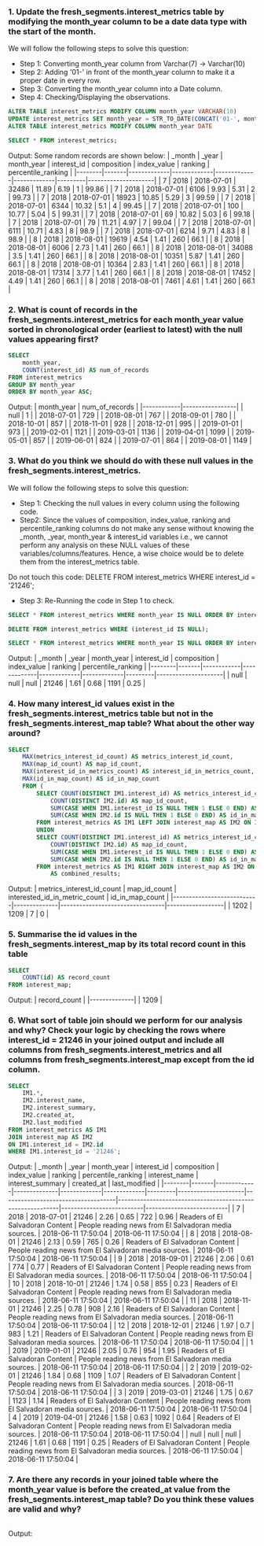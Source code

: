 ### 1. Update the fresh_segments.interest_metrics table by modifying the month_year column to be a date data type with the start of the month.

We will follow the following steps to solve this question:

- Step 1: Converting month_year column from Varchar(7) -> Varchar(10)
- Step 2: Adding '01-' in front of the month_year column to make it a proper date in every row.
- Step 3: Converting the month_year column into a Date column.
- Step 4: Checking/Displaying the observations.

```sql
ALTER TABLE interest_metrics MODIFY COLUMN month_year VARCHAR(10)
UPDATE interest_metrics SET month_year = STR_TO_DATE(CONCAT('01-', month_year), '%d-%m-%Y')
ALTER TABLE interest_metrics MODIFY COLUMN month_year DATE

SELECT * FROM interest_metrics;
```

Output:
Some random records are shown below:
| _month | _year | month_year | interest_id | composition | index_value | ranking | percentile_ranking |
|--------|-------|-------------|-------------|-------------|-------------|---------|---------------------|
| 7 | 2018 | 2018-07-01 | 32486 | 11.89 | 6.19 | 1 | 99.86 |
| 7 | 2018 | 2018-07-01 | 6106 | 9.93 | 5.31 | 2 | 99.73 |
| 7 | 2018 | 2018-07-01 | 18923 | 10.85 | 5.29 | 3 | 99.59 |
| 7 | 2018 | 2018-07-01 | 6344 | 10.32 | 5.1 | 4 | 99.45 |
| 7 | 2018 | 2018-07-01 | 100 | 10.77 | 5.04 | 5 | 99.31 |
| 7 | 2018 | 2018-07-01 | 69 | 10.82 | 5.03 | 6 | 99.18 |
| 7 | 2018 | 2018-07-01 | 79 | 11.21 | 4.97 | 7 | 99.04 |
| 7 | 2018 | 2018-07-01 | 6111 | 10.71 | 4.83 | 8 | 98.9 |
| 7 | 2018 | 2018-07-01 | 6214 | 9.71 | 4.83 | 8 | 98.9 |
| 8 | 2018 | 2018-08-01 | 19619 | 4.54 | 1.41 | 260 | 66.1 |
| 8 | 2018 | 2018-08-01 | 6006 | 2.73 | 1.41 | 260 | 66.1 |
| 8 | 2018 | 2018-08-01 | 34088 | 3.5 | 1.41 | 260 | 66.1 |
| 8 | 2018 | 2018-08-01 | 10351 | 5.87 | 1.41 | 260 | 66.1 |
| 8 | 2018 | 2018-08-01 | 10364 | 2.83 | 1.41 | 260 | 66.1 |
| 8 | 2018 | 2018-08-01 | 17314 | 3.77 | 1.41 | 260 | 66.1 |
| 8 | 2018 | 2018-08-01 | 17452 | 4.49 | 1.41 | 260 | 66.1 |
| 8 | 2018 | 2018-08-01 | 7461 | 4.61 | 1.41 | 260 | 66.1 |

### 2. What is count of records in the fresh_segments.interest_metrics for each month_year value sorted in chronological order (earliest to latest) with the null values appearing first?

```sql
SELECT
    month_year,
    COUNT(interest_id) AS num_of_records
FROM interest_metrics
GROUP BY month_year
ORDER BY month_year ASC;
```

Output:
| month_year | num_of_records |
|------------|-----------------|
| null | 1 |
| 2018-07-01 | 729 |
| 2018-08-01 | 767 |
| 2018-09-01 | 780 |
| 2018-10-01 | 857 |
| 2018-11-01 | 928 |
| 2018-12-01 | 995 |
| 2019-01-01 | 973 |
| 2019-02-01 | 1121 |
| 2019-03-01 | 1136 |
| 2019-04-01 | 1099 |
| 2019-05-01 | 857 |
| 2019-06-01 | 824 |
| 2019-07-01 | 864 |
| 2019-08-01 | 1149 |

### 3. What do you think we should do with these null values in the fresh_segments.interest_metrics.

We will follow the following steps to solve this question:

- Step 1: Checking the null values in every column using the following code.
- Step2: Since the values of composition, index_value, ranking and percentile_ranking columns do not make any sense without knowing the \_month, \_year, month_year & interest_id variables i.e., we cannot perform any analysis on these NULL values of these variables/columns/features. Hence, a wise choice would be to delete them from the interest_metrics table.

Do not touch this code: DELETE FROM interest_metrics WHERE interest_id = '21246';

- Step 3: Re-Running the code in Step 1 to check.

```sql
SELECT * FROM interest_metrics WHERE month_year IS NULL ORDER BY interest_id DESC;

DELETE FROM interest_metrics WHERE (interest_id IS NULL);

SELECT * FROM interest_metrics WHERE month_year IS NULL ORDER BY interest_id DESC;
```

Output:
| _month | _year | month_year | interest_id | composition | index_value | ranking | percentile_ranking |
|--------|-------|------------|-------------|-------------|-------------|---------|---------------------|
| null | null | null | 21246 | 1.61 | 0.68 | 1191 | 0.25 |

### 4. How many interest_id values exist in the fresh_segments.interest_metrics table but not in the fresh_segments.interest_map table? What about the other way around?

```sql
SELECT
    MAX(metrics_interest_id_count) AS metrics_interest_id_count,
    MAX(map_id_count) AS map_id_count,
    MAX(interest_id_in_metrics_count) AS interest_id_in_metrics_count,
    MAX(id_in_map_count) AS id_in_map_count
	FROM (
		SELECT COUNT(DISTINCT IM1.interest_id) AS metrics_interest_id_count,
			COUNT(DISTINCT IM2.id) AS map_id_count,
			SUM(CASE WHEN IM1.interest_id IS NULL THEN 1 ELSE 0 END) AS interest_id_in_metrics_count,
			SUM(CASE WHEN IM2.id IS NULL THEN 1 ELSE 0 END) AS id_in_map_count
		FROM interest_metrics AS IM1 LEFT JOIN interest_map AS IM2 ON IM1.interest_id = IM2.id
		UNION
		SELECT COUNT(DISTINCT IM1.interest_id) AS metrics_interest_id_count,
			COUNT(DISTINCT IM2.id) AS map_id_count,
			SUM(CASE WHEN IM1.interest_id IS NULL THEN 1 ELSE 0 END) AS interest_id_in_metrics_count,
			SUM(CASE WHEN IM2.id IS NULL THEN 1 ELSE 0 END) AS id_in_map_count
		FROM interest_metrics AS IM1 RIGHT JOIN interest_map AS IM2 ON IM1.interest_id = IM2.id)
			AS combined_results;
```

Output:
| metrics_interest_id_count | map_id_count | interested_id_in_metric_count | id_in_map_count |
|---------------------------|--------------|---------------------------------|------------------|
| 1202 | 1209 | 7 | 0 |

### 5. Summarise the id values in the fresh_segments.interest_map by its total record count in this table

```sql
SELECT
    COUNT(id) AS record_count
FROM interest_map;
```

Output:
| record_count |
|--------------|
| 1209 |

### 6. What sort of table join should we perform for our analysis and why? Check your logic by checking the rows where interest_id = 21246 in your joined output and include all columns from fresh_segments.interest_metrics and all columns from fresh_segments.interest_map except from the id column.

```sql
SELECT
    IM1.*,
    IM2.interest_name,
    IM2.interest_summary,
	IM2.created_at,
    IM2.last_modified
FROM interest_metrics AS IM1
JOIN interest_map AS IM2
ON IM1.interest_id = IM2.id
WHERE IM1.interest_id = '21246';
```

Output:
| _month | _year | month_year | interest_id | composition | index_value | ranking | percentile_ranking | interest_name | interest_summary | created_at | last_modified |
|--------|-------|-------------|--------------|-------------|-------------|---------|---------------------|------------------------------------|-----------------------------------------------------------|--------------------------|--------------------------|
| 7 | 2018 | 2018-07-01 | 21246 | 2.26 | 0.65 | 722 | 0.96 | Readers of El Salvadoran Content | People reading news from El Salvadoran media sources. | 2018-06-11 17:50:04 | 2018-06-11 17:50:04 |
| 8 | 2018 | 2018-08-01 | 21246 | 2.13 | 0.59 | 765 | 0.26 | Readers of El Salvadoran Content | People reading news from El Salvadoran media sources. | 2018-06-11 17:50:04 | 2018-06-11 17:50:04 |
| 9 | 2018 | 2018-09-01 | 21246 | 2.06 | 0.61 | 774 | 0.77 | Readers of El Salvadoran Content | People reading news from El Salvadoran media sources. | 2018-06-11 17:50:04 | 2018-06-11 17:50:04 |
| 10 | 2018 | 2018-10-01 | 21246 | 1.74 | 0.58 | 855 | 0.23 | Readers of El Salvadoran Content | People reading news from El Salvadoran media sources. | 2018-06-11 17:50:04 | 2018-06-11 17:50:04 |
| 11 | 2018 | 2018-11-01 | 21246 | 2.25 | 0.78 | 908 | 2.16 | Readers of El Salvadoran Content | People reading news from El Salvadoran media sources. | 2018-06-11 17:50:04 | 2018-06-11 17:50:04 |
| 12 | 2018 | 2018-12-01 | 21246 | 1.97 | 0.7 | 983 | 1.21 | Readers of El Salvadoran Content | People reading news from El Salvadoran media sources. | 2018-06-11 17:50:04 | 2018-06-11 17:50:04 |
| 1 | 2019 | 2019-01-01 | 21246 | 2.05 | 0.76 | 954 | 1.95 | Readers of El Salvadoran Content | People reading news from El Salvadoran media sources. | 2018-06-11 17:50:04 | 2018-06-11 17:50:04 |
| 2 | 2019 | 2019-02-01 | 21246 | 1.84 | 0.68 | 1109 | 1.07 | Readers of El Salvadoran Content | People reading news from El Salvadoran media sources. | 2018-06-11 17:50:04 | 2018-06-11 17:50:04 |
| 3 | 2019 | 2019-03-01 | 21246 | 1.75 | 0.67 | 1123 | 1.14 | Readers of El Salvadoran Content | People reading news from El Salvadoran media sources. | 2018-06-11 17:50:04 | 2018-06-11 17:50:04 |
| 4 | 2019 | 2019-04-01 | 21246 | 1.58 | 0.63 | 1092 | 0.64 | Readers of El Salvadoran Content | People reading news from El Salvadoran media sources. | 2018-06-11 17:50:04 | 2018-06-11 17:50:04 |
| null | null | null | 21246 | 1.61 | 0.68 | 1191 | 0.25 | Readers of El Salvadoran Content | People reading news from El Salvadoran media sources. | 2018-06-11 17:50:04 | 2018-06-11 17:50:04 |

### 7. Are there any records in your joined table where the month_year value is before the created_at value from the fresh_segments.interest_map table? Do you think these values are valid and why?

```sql

```

Output:

